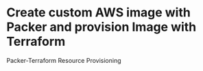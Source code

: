 # Create custom AWS image with Packer and provision Image with Terraform
 Packer-Terraform Resource Provisioning
